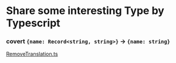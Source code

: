 # Share some interesting Type by Typescript

### covert `{name: Record<string, string>}` -> `{name: string}`
[RemoveTranslation.ts](https://github.com/congyaqwq/interest-typescript-type/blob/main/RemoveTranslation.ts)
